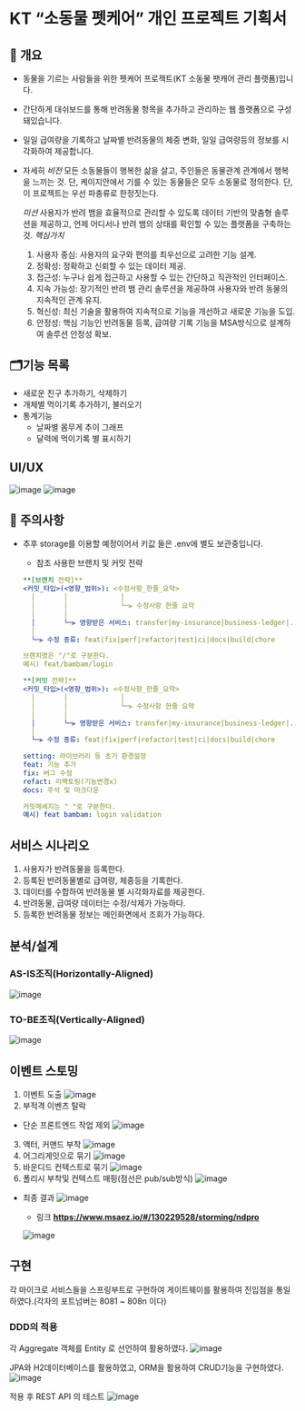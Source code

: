 # KT “소동물 펫케어” 개인 프로젝트 기획서

## 👀 개요

- 동물을 기르는 사람들을 위한 펫케어 프로젝트(KT 소동물 팻캐어 관리 플랫폼)입니다.
- 간단하게 대쉬보드를 통해 반려동물 항목을 추가하고 관리하는 웹 플랫폼으로 구성돼있습니다.
- 일일 급여량을 기록하고 날짜별 반려동물의 체중 변화, 일일 급여량등의 정보를 시각화하여 제공합니다.

- 자세히
  _비전_ 모든 소동물들이 행복한 삶을 살고, 주인들은 동물관계 관계에서 행복을 느끼는 것.
  단, 케이지안에서 기를 수 있는 동물들은 모두 소동물로 정의한다. 단, 이 프로젝트는 우선 파충류로 한정짓는다.

  _미션_ 사용자가 반려 뱀을 효율적으로 관리할 수 있도록 데이터 기반의 맞춤형 솔루션을 제공하고, 언제 어디서나 반려 뱀의 상태를 확인할 수 있는 플랫폼을 구축하는 것.
  _핵심가치_

  1. 사용자 중심: 사용자의 요구와 편의를 최우선으로 고려한 기능 설계.
  2. 정확성: 정확하고 신뢰할 수 있는 데이터 제공.
  3. 접근성: 누구나 쉽게 접근하고 사용할 수 있는 간단하고 직관적인 인터페이스.
  4. 지속 가능성: 장기적인 반려 뱀 관리 솔루션을 제공하여 사용자와 반려 동물의 지속적인 관계 유지.
  5. 혁신성: 최신 기술을 활용하여 지속적으로 기능을 개선하고 새로운 기능을 도입.
  6. 안정성: 핵심 기능인 반려동물 등록, 급여량 기록 기능을 MSA방식으로 설계하여 솔루션 안정성 확보.

## 🗂️기능 목록

- 새로운 친구 추가하기, 삭제하기
- 개체별 먹이기록 추가하기, 불러오기
- 통계기능
  - 날짜별 몸무게 추이 그래프
  - 달력에 먹이기록 별 표시하기
 
## UI/UX

![image](https://github.com/user-attachments/assets/c4fc60ed-70a2-4009-8143-fb5b53157f35)
![image](https://github.com/user-attachments/assets/4d2a3907-fad2-4712-a129-606f6862dcbf)



## 🚨 주의사항

- 추후 storage를 이용할 예정이어서 키값 들은 .env에 별도 보관중입니다.

  - 참조 사용한 브랜치 및 커밋 전략

  ```yaml
  **[브랜치 전략]**
  <커밋_타입>(<영향_범위>): <수정사항_한줄_요약>
    │       │             │
    │       │             └─⫸ 수정사항 한줄 요약
    │       │
    │       └─⫸ 영향받은 서비스: transfer|my-insurance|business-ledger|...
    │
    └─⫸ 수정 종류: feat|fix|perf|refactor|test|ci|docs|build|chore

  브랜치명은 "/"로 구분한다.
  예시) feat/bambam/login

  **[커밋 전략]**
  <커밋_타입>(<영향_범위>): <수정사항_한줄_요약>
    │       │             │
    │       │             └─⫸ 수정사항 한줄 요약
    │       │
    │       └─⫸ 영향받은 서비스: transfer|my-insurance|business-ledger|...
    │
    └─⫸ 수정 종류: feat|fix|perf|refactor|test|ci|docs|build|chore

  setting: 라이브러리 등 초기 환경설정
  feat: 기능 추가
  fix: 버그 수정
  refact: 리팩토링(기능변경x)
  docs: 주석 및 마크다운

  커밋메세지는 " "로 구분한다.
  예시) feat bambam: login validation
  ```
## 서비스 시나리오

  1. 사용자가 반려동물을 등록한다.
  2. 등록된 반려동물별로 급여량, 체중등을 기록한다.
  3. 데이터를 수합하여 반려동물 별 시각화자료를 제공한다.
  4. 반려동물, 급여량 데이터는 수정/삭제가 가능하다.
  5. 등록한 반려동물 정보는 메인화면에서 조회가 가능하다.
     
## 분석/설계
### AS-IS조직(Horizontally-Aligned)
![image](https://github.com/user-attachments/assets/42987a4f-dd7e-4f69-86e7-71db9ca8513e)
### TO-BE조직(Vertically-Aligned)
![image](https://github.com/user-attachments/assets/03d85da0-9212-42ef-afae-141fe3756b54)

## 이벤트 스토밍
1. 이벤트 도출
   ![image](https://github.com/user-attachments/assets/87a6da6e-3ce7-4ef3-b89c-bf3d5e8bf26e)
2. 부적격 이벤츠 탈락
  - 단순 프론트엔드 작업 제외
  ![image](https://github.com/user-attachments/assets/4f49ba05-f18f-4d86-9c9b-d269abe8a089)
3. 액터, 커맨드 부착
  ![image](https://github.com/user-attachments/assets/7ace939e-c403-4940-ad6e-d58fcca56b51)
4. 어그리게잇으로 묶기
  ![image](https://github.com/user-attachments/assets/12ba3ba0-0ef0-4bbd-9069-4e7187dc4d15)
5. 바운디드 컨텍스트로 묶기
  ![image](https://github.com/user-attachments/assets/4fd2eaff-fd76-4dc6-a487-c1467c404292)
6. 폴리시 부착및 컨텍스트 매핑(점선은 pub/sub방식)
  ![image](https://github.com/user-attachments/assets/92bd2205-924c-4c81-a112-f5d32af8bd62)
- 최종 결과
  ![image](https://github.com/user-attachments/assets/e39a9a9c-09b4-49f6-b4ca-a6b7b7145c54)
  - 링크
  **https://www.msaez.io/#/130229528/storming/ndpro**

  ![image](https://github.com/user-attachments/assets/e39a9a9c-09b4-49f6-b4ca-a6b7b7145c54)

## 구현
각 마이크로 서비스들을 스프링부트로 구현하여 게이트웨이를 활용하여 진입점을 통일하였다.(각자의 포트넘버는 8081 ~ 808n 이다)
###  DDD의 적용
각 Aggregate 객체를 Entity 로 선언하여 활용하였다.
![image](https://github.com/user-attachments/assets/6bff564a-5de3-4326-a73f-c7b6b2acba40)

JPA와 H2데이터베이스를 활용하였고, ORM을 활용하여 CRUD기능을 구현하였다.
![image](https://github.com/user-attachments/assets/a5188299-4214-4f2c-915f-63026c8a7480)

적용 후 REST API 의 테스트
![image](https://github.com/user-attachments/assets/564e7af5-7e6a-49fb-bb4b-377a87dcd5ee)

